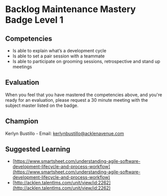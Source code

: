# Backlog Maintenance Mastery Badge Level 1

## Competencies

- Is able to explain what’s a development cycle
- Is able to set a pair session with a teammate
- Is able to participate on grooming sessions, retrospective and stand up meetings

## Evaluation
When you feel that you have mastered the competencies above, and you're ready for an evaluation, please request a 30 minute meeting with the subject master listed on the badge.

## Champion
Kerlyn Bustillo  - Email: [kerlynbustillo@acklenavenue.com](mailto:kerlynbustillo@acklenavenue.com)

## Suggested Learning

 - [https://www.smartsheet.com/understanding-agile-software-development-lifecycle-and-process-workflow](https://www.smartsheet.com/understanding-agile-software-development-lifecycle-and-process-workflow)
 - [http://acklen.talentlms.com/unit/view/id:2262](http://acklen.talentlms.com/unit/view/id:2262)
